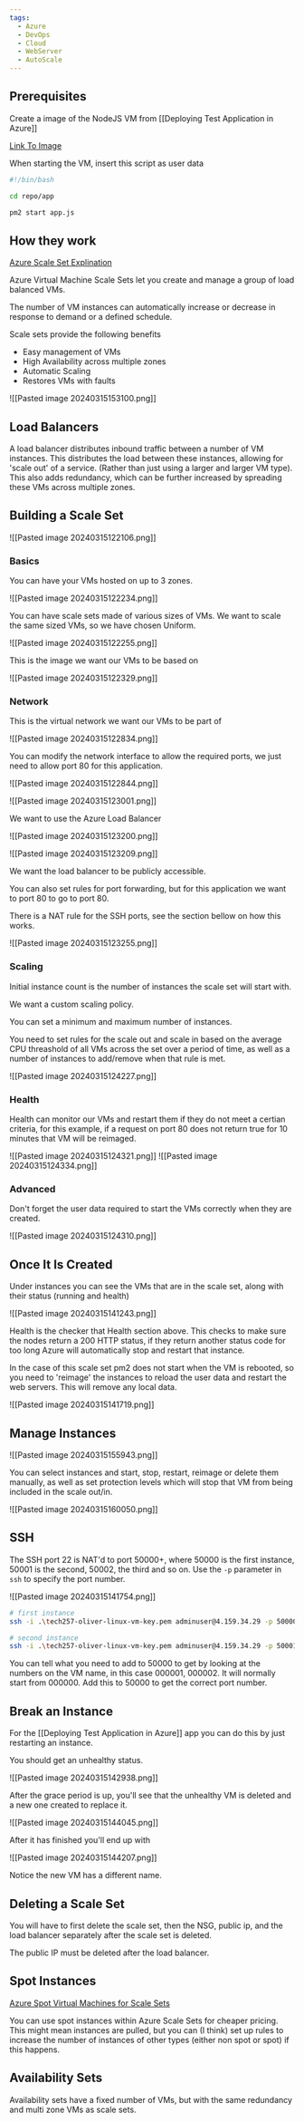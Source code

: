 ```yaml
---
tags:
  - Azure
  - DevOps
  - Cloud
  - WebServer
  - AutoScale
---
```

## Prerequisites

Create a image of the NodeJS VM from [[Deploying Test Application in Azure]] 

[Link To Image](https://portal.azure.com/#@spartaglobal.com/resource/subscriptions/cd36dfff-6e85-4164-b64e-b4078a773259/resourcegroups/tech257/providers/Microsoft.Compute/images/tech257-oliver-web-vm-image-20240314143508/overview)

When starting the VM, insert this script as user data

```bash
#!/bin/bash

cd repo/app

pm2 start app.js
```

## How they work

[Azure Scale Set Explination](https://learn.microsoft.com/en-us/azure/virtual-machine-scale-sets/overview)

Azure Virtual Machine Scale Sets let you create and manage a group of load balanced VMs. 

The number of VM instances can automatically increase or decrease in response to demand or a defined schedule. 

Scale sets provide the following benefits
- Easy management of VMs
- High Availability across multiple zones
- Automatic Scaling
- Restores VMs with faults

![[Pasted image 20240315153100.png]]

## Load Balancers

A load balancer distributes inbound traffic between a number of VM instances. This distributes the load between these instances, allowing for 'scale out' of a service. (Rather than just using a larger and larger VM type). This also adds redundancy, which can be further increased by spreading these VMs across multiple zones.


## Building a Scale Set


![[Pasted image 20240315122106.png]]

### Basics

You can have your VMs hosted on up to 3 zones.

![[Pasted image 20240315122234.png]]

You can have scale sets made of various sizes of VMs. We want to scale the same sized VMs, so we have chosen Uniform.

![[Pasted image 20240315122255.png]]

This is the image we want our VMs to be based on

![[Pasted image 20240315122329.png]]

### Network

This is the virtual network we want our VMs to be part of

![[Pasted image 20240315122834.png]]

You can modify the network interface to allow the required ports, we just need to allow port 80 for this application.

![[Pasted image 20240315122844.png]]

![[Pasted image 20240315123001.png]]

We want to use the Azure Load Balancer

![[Pasted image 20240315123200.png]]


![[Pasted image 20240315123209.png]]

We want the load balancer to be publicly accessible. 

You can also set rules for port forwarding, but for this application we want to port 80 to go to port 80.

There is a NAT rule for the SSH ports, see the section bellow on how this works.

![[Pasted image 20240315123255.png]]


### Scaling

Initial instance count is the number of instances the scale set will start with.

We want a custom scaling policy.

You can set a minimum and maximum number of instances.

You need to set rules for the scale out and scale in based on the average CPU threashold of all VMs across the set over a period of time, as well as a number of instances to add/remove when that rule is met.


![[Pasted image 20240315124227.png]]

### Health

Health can monitor our VMs and restart them if they do not meet a certian criteria, for this example, if a request on port 80 does not return true for 10 minutes that VM will be reimaged.

![[Pasted image 20240315124321.png]]
![[Pasted image 20240315124334.png]]

### Advanced

Don't forget the user data required to start the VMs correctly when they are created.

![[Pasted image 20240315124310.png]]


## Once It Is Created

Under instances you can see the VMs that are in the scale set, along with their status (running and health)

![[Pasted image 20240315141243.png]]

Health is the checker that Health section above. This checks to make sure the nodes return a 200 HTTP status, if they return another status code for too long Azure will automatically stop and restart that instance.

In the case of this scale set pm2 does not start when the VM is rebooted, so you need to 'reimage' the instances to reload the user data and restart the web servers. This will remove any local data.

![[Pasted image 20240315141719.png]]

## Manage Instances

![[Pasted image 20240315155943.png]]

You can select instances and start, stop, restart, reimage or delete them manually, as well as set protection levels which will stop that VM from being included in the scale out/in.

![[Pasted image 20240315160050.png]]
## SSH

The SSH port 22 is NAT'd to port 50000+, where 50000 is the first instance, 50001 is the second, 50002, the third and so on. Use the ``-p`` parameter in ``ssh`` to specify the port number.

![[Pasted image 20240315141754.png]]

```bash
# first instance
ssh -i .\tech257-oliver-linux-vm-key.pem adminuser@4.159.34.29 -p 50000

# second instance
ssh -i .\tech257-oliver-linux-vm-key.pem adminuser@4.159.34.29 -p 50001
```

You can tell what you need to add to 50000 to get by looking at the numbers on the VM name, in this case 000001, 000002. It will normally start from 000000. Add this to 50000 to get the correct port number.
## Break an Instance

For the [[Deploying Test Application in Azure]] app you can do this by just restarting an instance.

You should get an unhealthy status.

![[Pasted image 20240315142938.png]]

After the grace period is up, you'll see that the unhealthy VM is deleted and a new one created to replace it.

![[Pasted image 20240315144045.png]]

After it has finished you'll end up with

![[Pasted image 20240315144207.png]]

Notice the new VM has a different name.

## Deleting a Scale Set

You will have to first delete the scale set, then the NSG, public ip, and the load balancer separately after the scale set is deleted.

The public IP must be deleted after the load balancer.

## Spot Instances

[Azure Spot Virtual Machines for Scale Sets](https://learn.microsoft.com/en-us/azure/virtual-machine-scale-sets/use-spot)

You can use spot instances within Azure Scale Sets for cheaper pricing. This might mean instances are pulled, but you can (I think) set up rules to increase the number of instances of other types (either non spot or spot) if this happens.

## Availability Sets

Availability sets have a fixed number of VMs, but with the same redundancy and multi zone VMs as scale sets.






















